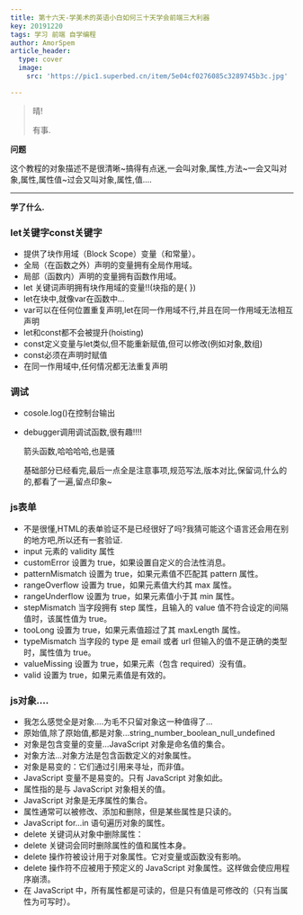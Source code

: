 ```yaml
---
title: 第十六天-学美术的英语小白如何三十天学会前端三大利器
key: 20191220
tags: 学习 前端 自学编程
author: AmorSpem
article_header:
  type: cover
  image:
    src: 'https://pic1.superbed.cn/item/5e04cf0276085c3289745b3c.jpg'

---
```


> 晴! 
>
> 有事.

<!--more-->

**问题**

  这个教程的对象描述不是很清晰~搞得有点迷,一会叫对象,属性,方法~一会又叫对象,属性,属性值~过会又叫对象,属性,值....



------



**学了什么.**

### **let关键字const关键字**

- 提供了块作用域（Block Scope）变量（和常量）。
- 全局（在函数之外）声明的变量拥有全局作用域。
- 局部（函数内）声明的变量拥有函数作用域。
- let 关键词声明拥有块作用域的变量!!(块指的是{ })
- let在块中,就像var在函数中...
- var可以在任何位置重复声明,let在同一作用域不行,并且在同一作用域无法相互声明
- let和const都不会被提升(hoisting)
- const定义变量与let类似,但不能重新赋值,但可以修改(例如对象,数组)
- const必须在声明时赋值
- 在同一作用域中,任何情况都无法重复声明

### **调试**

- cosole.log()在控制台输出
- debugger调用调试函数,很有趣!!!!

  箭头函数,哈哈哈哈,也是骚

  基础部分已经看完,最后一点全是注意事项,规范写法,版本对比,保留词,什么的的,都看了一遍,留点印象~

### **js表单**

- 不是很懂,HTML的表单验证不是已经很好了吗?我猜可能这个语言还会用在别的地方吧,所以还有一套验证.
- input 元素的 validity 属性
- customError 设置为 true，如果设置自定义的合法性消息。
- patternMismatch 设置为 true，如果元素值不匹配其 pattern 属性。
- rangeOverflow 设置为 true，如果元素值大约其 max 属性。
- rangeUnderflow 设置为 true，如果元素值小于其 min 属性。
- stepMismatch 当字段拥有 step 属性，且输入的 value 值不符合设定的间隔值时，该属性值为 true。
- tooLong 设置为 true，如果元素值超过了其 maxLength 属性。
- typeMismatch 当字段的 type 是 email 或者 url 但输入的值不是正确的类型时，属性值为 true。
- valueMissing 设置为 true，如果元素（包含 required）没有值。
- valid 设置为 true，如果元素值是有效的。

### **js对象....**

- 我怎么感觉全是对象....为毛不只留对象这一种值得了...
- 原始值,除了原始值,都是对象...string_number_boolean_null_undefined
- 对象是包含变量的变量...JavaScript 对象是命名值的集合。
- 对象方法...对象方法是包含函数定义的对象属性。
- 对象是易变的：它们通过引用来寻址，而非值。
- JavaScript 变量不是易变的。只有 JavaScript 对象如此。
- 属性指的是与 JavaScript 对象相关的值。
- JavaScript 对象是无序属性的集合。
- 属性通常可以被修改、添加和删除，但是某些属性是只读的。
- JavaScript for...in 语句遍历对象的属性。
- delete 关键词从对象中删除属性：
- delete 关键词会同时删除属性的值和属性本身。
- delete 操作符被设计用于对象属性。它对变量或函数没有影响。
- delete 操作符不应被用于预定义的 JavaScript 对象属性。这样做会使应用程序崩溃。
- 在 JavaScript 中，所有属性都是可读的，但是只有值是可修改的（只有当属性为可写时）。